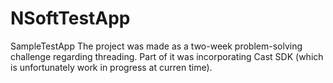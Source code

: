 # NSoftTestApp
SampleTestApp
The project was made as a two-week problem-solving challenge regarding threading. 
Part of it was incorporating Cast SDK (which is unfortunately work in progress at curren time).
